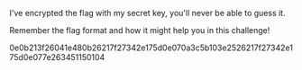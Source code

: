 I've encrypted the flag with my secret key, you'll never be able to guess it.

Remember the flag format and how it might help you in this challenge!

0e0b213f26041e480b26217f27342e175d0e070a3c5b103e2526217f27342e175d0e077e263451150104